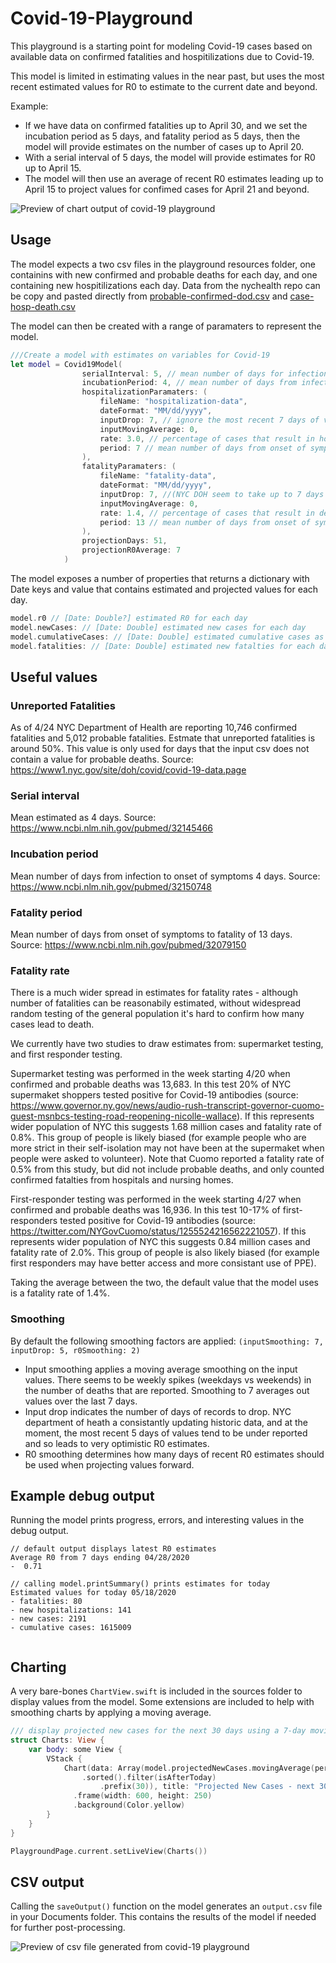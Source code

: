 # Covid-19-Playground

This playground is a starting point for modeling Covid-19 cases based on available data on confirmed fatalities and hospitilizations due to Covid-19.

This model is limited in estimating values in the near past, but uses the most recent estimated values for R0 to estimate to the current date and beyond.  

Example:  
* If we have data on confirmed fatalities up to April 30, and we set the incubation period as 5 days, and fatality period as 5 days, then the model will provide estimates on the number of cases up to April 20.
* With a serial interval of 5 days, the model will provide estimates for R0 up to April 15.
* The model will then use an average of recent R0 estimates leading up to April 15 to project values for confimed cases for April 21 and beyond. 

![Preview of chart output of covid-19 playground](preview.png)

## Usage

The model expects a two csv files in the playground resources folder, one containins with new confirmed and probable deaths for each day, and one containing new hospitilizations each day.
Data from the nychealth repo can be copy and pasted directly from [probable-confirmed-dod.csv](https://github.com/nychealth/coronavirus-data/blob/master/deaths/probable-confirmed-dod.csv) and  [case-hosp-death.csv](https://github.com/nychealth/coronavirus-data/blob/master/case-hosp-death.csv) 

The model can then be created with a range of paramaters to represent the model. 

````Swift
///Create a model with estimates on variables for Covid-19
let model = Covid19Model(
                serialInterval: 5, // mean number of days for infection to a new person
                incubationPeriod: 4, // mean number of days from infection to onset of symptoms
                hospitalizationParamaters: (
                    fileName: "hospitalization-data",
                    dateFormat: "MM/dd/yyyy",
                    inputDrop: 7, // ignore the most recent 7 days of values (NYC DOH seem to take up to 7 days before values for a day are stable)
                    inputMovingAverage: 0,
                    rate: 3.0, // percentage of cases that result in hospitalization
                    period: 7 // mean number of days from onset of symptoms to hospitilization
                ),
                fatalityParamaters: (
                    fileName: "fatality-data",
                    dateFormat: "MM/dd/yyyy",
                    inputDrop: 7, //(NYC DOH seem to take up to 7 days before values for a day are stable)
                    inputMovingAverage: 0,
                    rate: 1.4, // percentage of cases that result in death
                    period: 13 // mean number of days from onset of symptoms to death
                ),
                projectionDays: 51,
                projectionR0Average: 7
            )

````  
The model exposes a number of properties that returns a dictionary with Date keys and value that contains estimated and projected values for each day.  

````Swift
model.r0 // [Date: Double?] estimated R0 for each day
model.newCases: // [Date: Double] estimated new cases for each day
model.cumulativeCases: // [Date: Double] estimated cumulative cases as of each day
model.fatalities: // [Date: Double] estimated new fatalties for each day
````  

## Useful values 

### Unreported Fatalities
As of 4/24 NYC Department of Health are reporting 10,746 confirmed fatalities and 5,012 probable fatalities. Estmate that unreported fatalities is around 50%. This value is only used for days that the input csv does not contain a value for probable deaths.
Source: https://www1.nyc.gov/site/doh/covid/covid-19-data.page

### Serial interval
Mean estimated as 4 days. 
Source: https://www.ncbi.nlm.nih.gov/pubmed/32145466

### Incubation period 
Mean number of days from infection to onset of symptoms 4 days. 
Source: https://www.ncbi.nlm.nih.gov/pubmed/32150748

### Fatality period
Mean number of days from onset of symptoms to fatality of 13 days. 
Source: https://www.ncbi.nlm.nih.gov/pubmed/32079150

### Fatality rate  
There is a much wider spread in estimates for fatality rates - although number of fatalities can be reasonabily estimated, without widespread random testing of the general population it's hard to confirm how many cases lead to death. 

We currently have two studies to draw estimates from: supermarket testing, and first responder testing.

Supermarket testing was performed in the week starting 4/20 when confirmed and probable deaths was 13,683. In this test 20% of NYC supermaket shoppers tested positive for Covid-19 antibodies (source: https://www.governor.ny.gov/news/audio-rush-transcript-governor-cuomo-guest-msnbcs-testing-road-reopening-nicolle-wallace). If this represents wider population of NYC this suggests 1.68 million cases and fatality rate of 0.8%. This group of people is likely biased (for example people who are more strict in their self-isolation may not have been at the supermaket when people were asked to volunteer). Note that Cuomo reported a fatality rate of 0.5% from this study, but did not include probable deaths, and only counted confirmed fatalties from hospitals and nursing homes.

First-responder testing was performed in the week starting 4/27 when confirmed and probable deaths was 16,936. In this test 10-17% of first-responders tested positive for Covid-19 antibodies (source: https://twitter.com/NYGovCuomo/status/1255524216562221057). If this represents wider population of NYC this suggests 0.84 million cases and fatality rate of 2.0%. This group of people is also likely biased (for example first responders may have better access and more consistant use of PPE). 

Taking the average between the two, the default value that the model uses is a fatality rate of 1.4%.

### Smoothing 
By default the following smoothing factors are applied: `(inputSmoothing: 7, inputDrop: 5, r0Smoothing: 2)`
* Input smoothing applies a moving average smoothing on the input values. There seems to be weekly spikes (weekdays vs weekends) in the number of deaths that are reported. Smoothing to 7 averages out values over the last 7 days.
* Input drop indicates the number of days of records to drop. NYC department of heath a consistantly updating historic data, and at the moment, the most recent 5 days of values tend to be under reported and so leads to very optimistic R0 estimates.
* R0 smoothing determines how many days of recent R0 estimates should be used when projecting values forward.

## Example debug output 

Running the model prints progress, errors, and interesting values in the debug output.

````
// default output displays latest R0 estimates 
Average R0 from 7 days ending 04/28/2020
-  0.71

// calling model.printSummary() prints estimates for today
Estimated values for today 05/18/2020
- fatalities: 80
- new hospitalizations: 141
- new cases: 2191
- cumulative cases: 1615009
 
````

## Charting
A very bare-bones `ChartView.swift` is included in the sources folder to display values from the model.
Some extensions are included to help with smoothing charts by applying a moving average.

````Swift
/// display projected new cases for the next 30 days using a 7-day moving average
struct Charts: View {
    var body: some View {
        VStack {
            Chart(data: Array(model.projectedNewCases.movingAverage(period: 7)
                .sorted().filter(isAfterToday)
                    .prefix(30)), title: "Projected New Cases - next 30 days")
              .frame(width: 600, height: 250)
              .background(Color.yellow)
        }
    }
}

PlaygroundPage.current.setLiveView(Charts())
````

## CSV output

Calling the `saveOutput()` function on the model generates an `output.csv` file in your Documents folder. This contains the results of the model if needed for further post-processing. 

![Preview of csv file generated from covid-19 playground](output.csv-preview.png)
